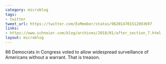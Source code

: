 ```yaml
---
category: microblog
tags:
- twitter
tweet_url: https://twitter.com/ExMember/status/962014701512093697
links:
- https://www.schneier.com/blog/archives/2018/01/after_section_7.html
layout: microblog
---
```

86 Democrats in Congress voted to allow widespread surveillance of Americans without a warrant. That is treason.
